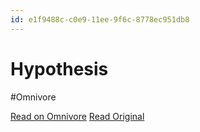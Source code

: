 ```yaml
---
id: e1f9488c-c0e9-11ee-9f6c-8778ec951db8
---
```


# Hypothesis
#Omnivore

[Read on Omnivore](https://omnivore.app/me/hypothesis-18d64246696)
[Read Original](https://hypothes.is/a/yjEcFsDpEe6tAwsuRrJK-w)

